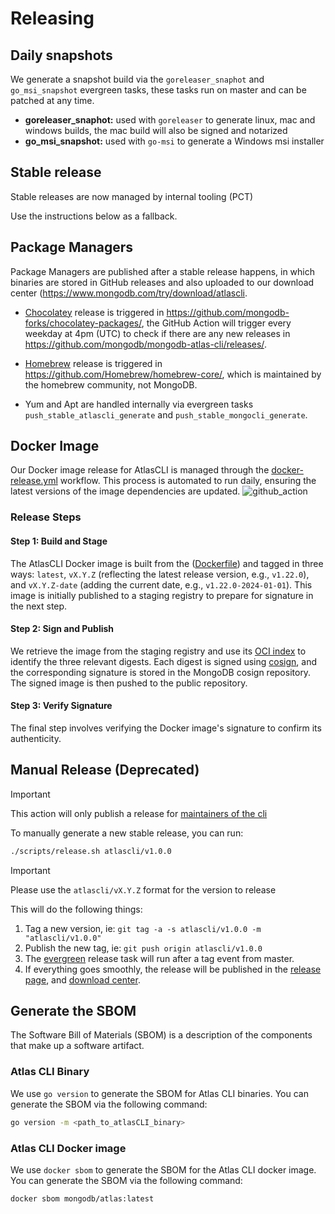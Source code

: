 # Releasing

## Daily snapshots

We generate a snapshot build via the `goreleaser_snaphot` and `go_msi_snapshot` evergreen tasks,
these tasks run on master and can be patched at any time.

- **goreleaser_snaphot:** used with `goreleaser` to generate linux, mac and windows builds, the mac build will also be signed and notarized
- **go_msi_snapshot:** used with `go-msi` to generate a Windows msi installer

## Stable release

Stable releases are now managed by internal tooling (PCT)

Use the instructions below as a fallback.

## Package Managers

Package Managers are published after a stable release happens, in which binaries are stored in 
GitHub releases and also uploaded to our download center (https://www.mongodb.com/try/download/atlascli.

* [Chocolatey](http://chocolatey.org) release is triggered in https://github.com/mongodb-forks/chocolatey-packages/, 
  the GitHub Action will trigger every weekday at 4pm (UTC) to check if there are any new releases 
  in https://github.com/mongodb/mongodb-atlas-cli/releases/.

* [Homebrew](http://brew.sh/) release is triggered in https://github.com/Homebrew/homebrew-core/, 
  which is maintained by the homebrew community, not MongoDB.

* Yum and Apt are handled internally via evergreen tasks `push_stable_atlascli_generate` and `push_stable_mongocli_generate`.

## Docker Image

Our Docker image release for AtlasCLI is managed through the [docker-release.yml](.github/workflows/docker-release.yml)  workflow. This process is automated to run daily, ensuring the latest versions of the image dependencies are updated.
![github_action](https://github.com/mongodb/mongodb-atlas-cli/assets/5663078/fd54ccda-7794-4139-af92-dbde0c278e78)

### Release Steps

#### Step 1: Build and Stage

The AtlasCLI Docker image is built from the ([Dockerfile](Dockerfile)) and tagged in three ways:
`latest`, `vX.Y.Z` (reflecting the latest release version, e.g., `v1.22.0`), and `vX.Y.Z-date` 
(adding the current date, e.g., `v1.22.0-2024-01-01`). 
This image is initially published to a staging registry to prepare for signature in the next step.

#### Step 2: Sign and Publish

We retrieve the image from the staging registry and use its [OCI index](https://github.com/opencontainers/image-spec/blob/main/image-index.md) to identify the three
relevant digests. Each digest is signed using [cosign](https://github.com/sigstore/cosign), and the corresponding signature is stored 
in the MongoDB cosign repository. The signed image is then pushed to the public repository.

#### Step 3: Verify Signature

The final step involves verifying the Docker image's signature to confirm its authenticity.

## Manual Release (Deprecated)

> [!IMPORTANT]  
> This action will only publish a release for [maintainers of the cli](https://github.com/orgs/mongodb/teams/apix/)

To manually generate a new stable release, you can run:

```bash
./scripts/release.sh atlascli/v1.0.0
```

> [!IMPORTANT]  
> Please use the `atlascli/vX.Y.Z` format for the version to release 

This will do the following things:

1. Tag a new version, ie: `git tag -a -s atlascli/v1.0.0 -m "atlascli/v1.0.0"`
2. Publish the new tag, ie: `git push origin atlascli/v1.0.0`
3. The [evergreen](build/ci/release.yml) release task will run after a tag event from master.
4. If everything goes smoothly, the release will be published in the
   [release page](https://github.com/mongodb/mongodb-atlas-cli/releases), and [download center](https://www.mongodb.com/try/download/atlascli).


## Generate the SBOM

The Software Bill of Materials (SBOM) is a description of the components that make up a software artifact.

### Atlas CLI Binary
We use `go version` to generate the SBOM for Atlas CLI binaries. You can generate the SBOM via the following command:
```bash
go version -m <path_to_atlasCLI_binary>
```

### Atlas CLI Docker image
We use `docker sbom` to generate the SBOM for the Atlas CLI docker image. You can generate the SBOM via the following command:
```bash
docker sbom mongodb/atlas:latest
```
